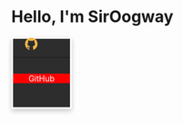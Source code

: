 # Hello, I'm SirOogway


<div class="card">
    <svg xmlns="http://www.w3.org/2000/svg" xmlns:xlink="http://www.w3.org/1999/xlink" viewBox="0,0,256,256" width="64px" height="64px"><g fill="#f0b748" fill-rule="nonzero" stroke="none" stroke-width="1" stroke-linecap="butt" stroke-linejoin="miter" stroke-miterlimit="10" stroke-dasharray="" stroke-dashoffset="0" font-family="none" font-weight="none" font-size="none" text-anchor="none" style="mix-blend-mode: normal"><g transform="scale(4,4)"><path d="M32,6c-14.359,0 -26,11.641 -26,26c0,12.277 8.512,22.56 19.955,25.286c-0.592,-0.141 -1.179,-0.299 -1.755,-0.479v-5.957c0,0 -0.975,0.325 -2.275,0.325c-3.637,0 -5.148,-3.245 -5.525,-4.875c-0.229,-0.993 -0.827,-1.934 -1.469,-2.509c-0.767,-0.684 -1.126,-0.686 -1.131,-0.92c-0.01,-0.491 0.658,-0.471 0.975,-0.471c1.625,0 2.857,1.729 3.429,2.623c1.417,2.207 2.938,2.577 3.721,2.577c0.975,0 1.817,-0.146 2.397,-0.426c0.268,-1.888 1.108,-3.57 2.478,-4.774c-6.097,-1.219 -10.4,-4.716 -10.4,-10.4c0,-2.928 1.175,-5.619 3.133,-7.792c-0.2,-0.567 -0.533,-1.714 -0.533,-3.583c0,-1.235 0.086,-2.751 0.65,-4.225c0,0 3.708,0.026 7.205,3.338c1.614,-0.47 3.341,-0.738 5.145,-0.738c1.804,0 3.531,0.268 5.145,0.738c3.497,-3.312 7.205,-3.338 7.205,-3.338c0.567,1.474 0.65,2.99 0.65,4.225c0,2.015 -0.268,3.19 -0.432,3.697c1.898,2.153 3.032,4.802 3.032,7.678c0,5.684 -4.303,9.181 -10.4,10.4c1.628,1.43 2.6,3.513 2.6,5.85v8.557c-0.576,0.181 -1.162,0.338 -1.755,0.479c11.443,-2.726 19.955,-13.009 19.955,-25.286c0,-14.359 -11.641,-26 -26,-26zM33.813,57.93c-0.599,0.042 -1.203,0.07 -1.813,0.07c0.61,0 1.213,-0.029 1.813,-0.07zM37.786,57.346c-1.164,0.265 -2.357,0.451 -3.575,0.554c1.218,-0.103 2.411,-0.29 3.575,-0.554zM32,58c-0.61,0 -1.214,-0.028 -1.813,-0.07c0.6,0.041 1.203,0.07 1.813,0.07zM29.788,57.9c-1.217,-0.103 -2.411,-0.289 -3.574,-0.554c1.164,0.264 2.357,0.451 3.574,0.554z"></path></g></g></svg>
    <div ><hr></div>
    <p>GitHub<p>
</div>

<style>
    .card {
        display:flex;
        flex-direction: column;
        box-shadow: 0 4px 8px 0 rgba(0,0,0,0.2);
        background: #2d2d2d;
        border: 3px solid white;
        width: 100px;
        height: 120px;

        svg {
            margin:0px;
            transform: scale(1.5);
            flex-grow: 1;
        }

        &:hover {
            transform: scale(1.1);
        }
        
        p {
            color:white;
            text-align:center;
            background-color:red;
        }
    }

</style>